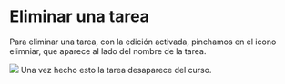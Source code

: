 
# Eliminar una tarea

Para eliminar una tarea, con la edición activada, pinchamos en el icono elimniar, que aparece al lado del nombre de la tarea.

![](/assets/Selección_243.png)
Una vez hecho esto la tarea desaparece del curso.